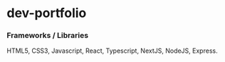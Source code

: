 # dev-portfolio

### Frameworks / Libraries
HTML5, CSS3, Javascript, React, Typescript, NextJS, NodeJS, Express.

